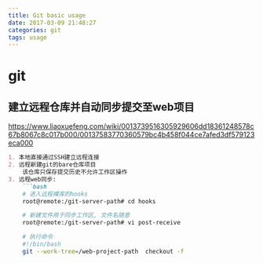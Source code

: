 ```yaml
---
title: Git basic usage
date: 2017-03-09 21:48:27
categories: git
tags: usage
---
```

# git

## 建立远程仓库并自动同步提交至web项目

<https://www.liaoxuefeng.com/wiki/0013739516305929606dd18361248578c67b8067c8c017b000/00137583770360579bc4b458f044ce7afed3df579123eca000>

```md
1. 本地直接通过SSH建立远程连接
2. 远程新建git的bare仓库项目  
    该仓库只保存提交历史不允许工作区操作
3. 远程web同步:
    ```bash
    # 进入远程裸库的hooks
    root@remote:/git-server-path# cd hooks

    # 新建文件用于同步工作区, 文件名随意
    root@remote:/git-server-path# vi post-receive

    # 执行命令
    #!/bin/bash
    git --work-tree=/web-project-path  checkout -f
```

<!-- more -->
